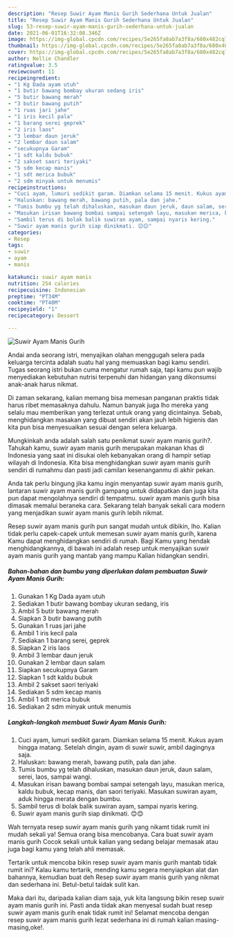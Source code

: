 ```yaml
---
description: "Resep Suwir Ayam Manis Gurih Sederhana Untuk Jualan"
title: "Resep Suwir Ayam Manis Gurih Sederhana Untuk Jualan"
slug: 53-resep-suwir-ayam-manis-gurih-sederhana-untuk-jualan
date: 2021-06-01T16:32:08.346Z
image: https://img-global.cpcdn.com/recipes/5e265fa8ab7a3f8a/680x482cq70/suwir-ayam-manis-gurih-foto-resep-utama.jpg
thumbnail: https://img-global.cpcdn.com/recipes/5e265fa8ab7a3f8a/680x482cq70/suwir-ayam-manis-gurih-foto-resep-utama.jpg
cover: https://img-global.cpcdn.com/recipes/5e265fa8ab7a3f8a/680x482cq70/suwir-ayam-manis-gurih-foto-resep-utama.jpg
author: Nellie Chandler
ratingvalue: 3.5
reviewcount: 11
recipeingredient:
- "1 Kg Dada ayam utuh"
- "1 butir bawang bombay ukuran sedang iris"
- "5 butir bawang merah"
- "3 butir bawang putih"
- "1 ruas jari jahe"
- "1 iris kecil pala"
- "1 barang serei geprek"
- "2 iris laos"
- "3 lembar daun jeruk"
- "2 lembar daun salam"
- "secukupnya Garam"
- "1 sdt kaldu bubuk"
- "2 sakset saori teriyaki"
- "5 sdm kecap manis"
- "1 sdt merica bubuk"
- "2 sdm minyak untuk menumis"
recipeinstructions:
- "Cuci ayam, lumuri sedikit garam. Diamkan selama 15 menit. Kukus ayam hingga matang. Setelah dingin, ayam di suwir suwir, ambil dagingnya saja."
- "Haluskan: bawang merah, bawang putih, pala dan jahe."
- "Tumis bumbu yg telah dihaluskan, masukan daun jeruk, daun salam, serei, laos, sampai wangi."
- "Masukan irisan bawang bombai sampai setengah layu, masukan merica, kaldu bubuk, kecap manis, dan saori teriyaki. Masukan suwiran ayam, aduk hingga merata dengan bumbu."
- "Sambil terus di bolak balik suwiran ayam, sampai nyaris kering."
- "Suwir ayam manis gurih siap dinikmati. 😊😊"
categories:
- Resep
tags:
- suwir
- ayam
- manis

katakunci: suwir ayam manis 
nutrition: 254 calories
recipecuisine: Indonesian
preptime: "PT34M"
cooktime: "PT40M"
recipeyield: "1"
recipecategory: Dessert

---
```



![Suwir Ayam Manis Gurih](https://img-global.cpcdn.com/recipes/5e265fa8ab7a3f8a/680x482cq70/suwir-ayam-manis-gurih-foto-resep-utama.jpg)

Andai anda seorang istri, menyajikan olahan menggugah selera pada keluarga tercinta adalah suatu hal yang memuaskan bagi kamu sendiri. Tugas seorang istri bukan cuma mengatur rumah saja, tapi kamu pun wajib menyediakan kebutuhan nutrisi terpenuhi dan hidangan yang dikonsumsi anak-anak harus nikmat.

Di zaman  sekarang, kalian memang bisa memesan panganan praktis tidak harus ribet memasaknya dahulu. Namun banyak juga lho mereka yang selalu mau memberikan yang terlezat untuk orang yang dicintainya. Sebab, menghidangkan masakan yang dibuat sendiri akan jauh lebih higienis dan kita pun bisa menyesuaikan sesuai dengan selera keluarga. 



Mungkinkah anda adalah salah satu penikmat suwir ayam manis gurih?. Tahukah kamu, suwir ayam manis gurih merupakan makanan khas di Indonesia yang saat ini disukai oleh kebanyakan orang di hampir setiap wilayah di Indonesia. Kita bisa menghidangkan suwir ayam manis gurih sendiri di rumahmu dan pasti jadi camilan kesenanganmu di akhir pekan.

Anda tak perlu bingung jika kamu ingin menyantap suwir ayam manis gurih, lantaran suwir ayam manis gurih gampang untuk didapatkan dan juga kita pun dapat mengolahnya sendiri di tempatmu. suwir ayam manis gurih bisa dimasak memalui beraneka cara. Sekarang telah banyak sekali cara modern yang menjadikan suwir ayam manis gurih lebih nikmat.

Resep suwir ayam manis gurih pun sangat mudah untuk dibikin, lho. Kalian tidak perlu capek-capek untuk memesan suwir ayam manis gurih, karena Kamu dapat menghidangkan sendiri di rumah. Bagi Kamu yang hendak menghidangkannya, di bawah ini adalah resep untuk menyajikan suwir ayam manis gurih yang mantab yang mampu Kalian hidangkan sendiri.

<!--inarticleads1-->

##### Bahan-bahan dan bumbu yang diperlukan dalam pembuatan Suwir Ayam Manis Gurih:

1. Gunakan 1 Kg Dada ayam utuh
1. Sediakan 1 butir bawang bombay ukuran sedang, iris
1. Ambil 5 butir bawang merah
1. Siapkan 3 butir bawang putih
1. Gunakan 1 ruas jari jahe
1. Ambil 1 iris kecil pala
1. Sediakan 1 barang serei, geprek
1. Siapkan 2 iris laos
1. Ambil 3 lembar daun jeruk
1. Gunakan 2 lembar daun salam
1. Siapkan secukupnya Garam
1. Siapkan 1 sdt kaldu bubuk
1. Ambil 2 sakset saori teriyaki
1. Sediakan 5 sdm kecap manis
1. Ambil 1 sdt merica bubuk
1. Sediakan 2 sdm minyak untuk menumis




<!--inarticleads2-->

##### Langkah-langkah membuat Suwir Ayam Manis Gurih:

1. Cuci ayam, lumuri sedikit garam. Diamkan selama 15 menit. Kukus ayam hingga matang. Setelah dingin, ayam di suwir suwir, ambil dagingnya saja.
1. Haluskan: bawang merah, bawang putih, pala dan jahe.
1. Tumis bumbu yg telah dihaluskan, masukan daun jeruk, daun salam, serei, laos, sampai wangi.
1. Masukan irisan bawang bombai sampai setengah layu, masukan merica, kaldu bubuk, kecap manis, dan saori teriyaki. Masukan suwiran ayam, aduk hingga merata dengan bumbu.
1. Sambil terus di bolak balik suwiran ayam, sampai nyaris kering.
1. Suwir ayam manis gurih siap dinikmati. 😊😊




Wah ternyata resep suwir ayam manis gurih yang nikamt tidak rumit ini mudah sekali ya! Semua orang bisa mencobanya. Cara buat suwir ayam manis gurih Cocok sekali untuk kalian yang sedang belajar memasak atau juga bagi kamu yang telah ahli memasak.

Tertarik untuk mencoba bikin resep suwir ayam manis gurih mantab tidak rumit ini? Kalau kamu tertarik, mending kamu segera menyiapkan alat dan bahannya, kemudian buat deh Resep suwir ayam manis gurih yang nikmat dan sederhana ini. Betul-betul taidak sulit kan. 

Maka dari itu, daripada kalian diam saja, yuk kita langsung bikin resep suwir ayam manis gurih ini. Pasti anda tiidak akan menyesal sudah buat resep suwir ayam manis gurih enak tidak rumit ini! Selamat mencoba dengan resep suwir ayam manis gurih lezat sederhana ini di rumah kalian masing-masing,oke!.

